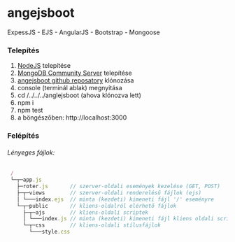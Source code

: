 # angejsboot
ExpessJS - EJS - AngularJS - Bootstrap - Mongoose

### Telepítés
1. [NodeJS](https://nodejs.org/en/) telepítése
1. [MongoDB Community Server](https://www.mongodb.com/download-center?jmp=nav#community) telepítése
1. [angejsboot github reposatory](https://github.com/tomuwhu/angejsboot) klónozása
1. console (terminál ablak) megnyitása
1. cd /../../../anglejsboot (ahova klónozva lett)
1. npm i
1. npm test
1. a böngészőben: http://localhost:3000

### Felépítés

###### Lényeges fájlok:

```javascript
 /
 └─┬─app.js     
   ├─roter.js       // szerver-oldali események kezelése (GET, POST)
   ├─┬─views        // szerver-oldali renderelésű fájlok (ejs)
   │ └───index.ejs  // minta (kezdeti) kimeneti fájl '/' eseményre
   └─┬─public       // kliens-oldalról elérhető fájlok
     ├─┬─ajs        // kliens-oldali scriptek
     │ └───index.js // minta (kezdeti) kimeneti fájl kliens oldali scriptje
     └─┬─css        // kliens-oldali stílusfájlok
       └───style.css
```
